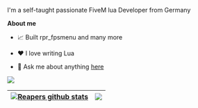 
I'm a self-taught passionate FiveM lua Developer from Germany

**About me**

- 📈 Built rpr_fpsmenu and many more

- ❤️ I love writing Lua

- 💬 Ask me about anything [here](https://github.com/141reaper/141reaper/issues)

[](https://img.shields.io/badge/Lua-2C2D72?style=for-the-badge&logo=lua&logoColor=white)


<img src="https://img.shields.io/badge/Lua-2C2D72?style=for-the-badge&logo=lua&logoColor=white" />

| <a href="https://github.com/anuraghazra/github-readme-stats"><img align="center" src="https://github-readme-stats.vercel.app/api?username=141reaper&show_icons=true&include_all_commits=true&theme=buefy&hide_border=true" alt="Reapers github stats" /></a> | <a href="https://github.com/anuraghazra/github-readme-stats"><img align="center" src="https://github-readme-stats.vercel.app/api/top-langs/?username=141reaper&layout=compact&theme=buefy&hide_border=true" /></a> |
| ------------- | ------------- |


